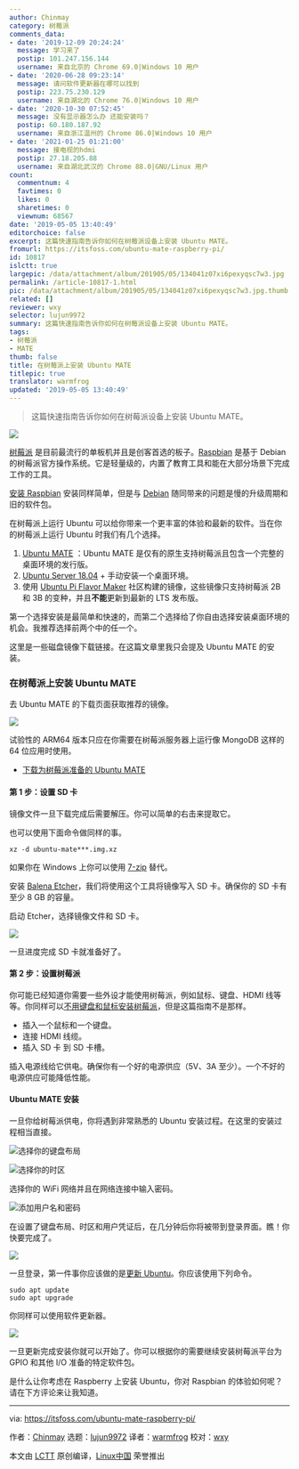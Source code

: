 ```yaml
---
author: Chinmay
category: 树莓派
comments_data:
- date: '2019-12-09 20:24:24'
  message: 学习来了
  postip: 101.247.156.144
  username: 来自北京的 Chrome 69.0|Windows 10 用户
- date: '2020-06-28 09:23:14'
  message: 请问软件更新器在哪可以找到
  postip: 223.75.230.129
  username: 来自湖北的 Chrome 76.0|Windows 10 用户
- date: '2020-10-30 07:52:45'
  message: 没有显示器怎么办 还能安装吗？
  postip: 60.180.187.92
  username: 来自浙江温州的 Chrome 86.0|Windows 10 用户
- date: '2021-01-25 01:21:00'
  message: 接电视的hdmi
  postip: 27.18.205.88
  username: 来自湖北武汉的 Chrome 88.0|GNU/Linux 用户
count:
  commentnum: 4
  favtimes: 0
  likes: 0
  sharetimes: 0
  viewnum: 68567
date: '2019-05-05 13:40:49'
editorchoice: false
excerpt: 这篇快速指南告诉你如何在树莓派设备上安装 Ubuntu MATE。
fromurl: https://itsfoss.com/ubuntu-mate-raspberry-pi/
id: 10817
islctt: true
largepic: /data/attachment/album/201905/05/134041z07xi6pexyqsc7w3.jpg
permalink: /article-10817-1.html
pic: /data/attachment/album/201905/05/134041z07xi6pexyqsc7w3.jpg.thumb.jpg
related: []
reviewer: wxy
selector: lujun9972
summary: 这篇快速指南告诉你如何在树莓派设备上安装 Ubuntu MATE。
tags:
- 树莓派
- MATE
thumb: false
title: 在树莓派上安装 Ubuntu MATE
titlepic: true
translator: warmfrog
updated: '2019-05-05 13:40:49'
---
```



> 
> 这篇快速指南告诉你如何在树莓派设备上安装 Ubuntu MATE。
> 
> 
> 


![](/data/attachment/album/201905/05/134041z07xi6pexyqsc7w3.jpg)


[树莓派](https://www.raspberrypi.org/) 是目前最流行的单板机并且是创客首选的板子。[Raspbian](https://www.raspberrypi.org/downloads/) 是基于 Debian 的树莓派官方操作系统。它是轻量级的，内置了教育工具和能在大部分场景下完成工作的工具。


[安装 Raspbian](https://itsfoss.com/tutorial-how-to-install-raspberry-pi-os-raspbian-wheezy/) 安装同样简单，但是与 [Debian](https://www.debian.org/) 随同带来的问题是慢的升级周期和旧的软件包。


在树莓派上运行 Ubuntu 可以给你带来一个更丰富的体验和最新的软件。当在你的树莓派上运行 Ubuntu 时我们有几个选择。


1. [Ubuntu MATE](https://ubuntu-mate.org/) ：Ubuntu MATE 是仅有的原生支持树莓派且包含一个完整的桌面环境的发行版。
2. [Ubuntu Server 18.04](https://wiki.ubuntu.com/ARM/RaspberryPi#Recovering_a_system_using_the_generic_kernel) + 手动安装一个桌面环境。
3. 使用 [Ubuntu Pi Flavor Maker](https://ubuntu-pi-flavour-maker.org/download/) 社区构建的镜像，这些镜像只支持树莓派 2B 和 3B 的变种，并且**不能**更新到最新的 LTS 发布版。


第一个选择安装是最简单和快速的，而第二个选择给了你自由选择安装桌面环境的机会。我推荐选择前两个中的任一个。


这里是一些磁盘镜像下载链接。在这篇文章里我只会提及 Ubuntu MATE 的安装。


### 在树莓派上安装 Ubuntu MATE


去 Ubuntu MATE 的下载页面获取推荐的镜像。


![](/data/attachment/album/201905/05/134051yum5tbnugvafmmgc.jpg)


试验性的 ARM64 版本只应在你需要在树莓派服务器上运行像 MongoDB 这样的 64 位应用时使用。


* [下载为树莓派准备的 Ubuntu MATE](https://ubuntu-mate.org/download/)


#### 第 1 步：设置 SD 卡


镜像文件一旦下载完成后需要解压。你可以简单的右击来提取它。


也可以使用下面命令做同样的事。



```
xz -d ubuntu-mate***.img.xz
```

如果你在 Windows 上你可以使用 [7-zip](https://www.7-zip.org/download.html) 替代。


安装 [Balena Etcher](https://www.balena.io/etcher/)，我们将使用这个工具将镜像写入 SD 卡。确保你的 SD 卡有至少 8 GB 的容量。


启动 Etcher，选择镜像文件和 SD 卡。


![](/data/attachment/album/201905/05/134051dqwcy0q0wosezgq3.png)


一旦进度完成 SD 卡就准备好了。


#### 第 2 步：设置树莓派


你可能已经知道你需要一些外设才能使用树莓派，例如鼠标、键盘、HDMI 线等等。你同样可以[不用键盘和鼠标安装树莓派](https://linuxhandbook.com/raspberry-pi-headless-setup/)，但是这篇指南不是那样。


* 插入一个鼠标和一个键盘。
* 连接 HDMI 线缆。
* 插入 SD 卡 到 SD 卡槽。


插入电源线给它供电。确保你有一个好的电源供应（5V、3A 至少）。一个不好的电源供应可能降低性能。


#### Ubuntu MATE 安装


一旦你给树莓派供电，你将遇到非常熟悉的 Ubuntu 安装过程。在这里的安装过程相当直接。


![选择你的键盘布局](/data/attachment/album/201905/05/134055h4yo1bddu6d4dk4z.jpg)


![选择你的时区](/data/attachment/album/201905/05/134055kc2tyc9p44i4ueh9.jpg)


选择你的 WiFi 网络并且在网络连接中输入密码。


![添加用户名和密码](/data/attachment/album/201905/05/134057kwbdwtpqbnrbl7rr.jpg)


在设置了键盘布局、时区和用户凭证后，在几分钟后你将被带到登录界面。瞧！你快要完成了。


![](/data/attachment/album/201905/05/134059k35qzzkdz131ttl0.jpg)


一旦登录，第一件事你应该做的是[更新 Ubuntu](https://itsfoss.com/update-ubuntu/)。你应该使用下列命令。



```
sudo apt update
sudo apt upgrade
```

你同样可以使用软件更新器。


![](/data/attachment/album/201905/05/134102s2u6gduzmbdkx525.png)


一旦更新完成安装你就可以开始了。你可以根据你的需要继续安装树莓派平台为 GPIO 和其他 I/O 准备的特定软件包。


是什么让你考虑在 Raspberry 上安装 Ubuntu，你对 Raspbian 的体验如何呢？请在下方评论来让我知道。




---


via: <https://itsfoss.com/ubuntu-mate-raspberry-pi/>


作者：[Chinmay](https://itsfoss.com/author/chinmay/) 选题：[lujun9972](https://github.com/lujun9972) 译者：[warmfrog](https://github.com/warmfrog) 校对：[wxy](https://github.com/wxy)


本文由 [LCTT](https://github.com/LCTT/TranslateProject) 原创编译，[Linux中国](https://linux.cn/) 荣誉推出